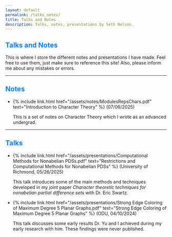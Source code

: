 ```yaml
---
layout: default
permalink: /talks_notes/
title: Talks and Notes
description: Talks, notes, presentations by Seth Nelson.
---
```



## <span style="color: #007fff;"><strong>Talks and Notes</strong></span>



This is where I store the different notes and presentations I have made. Feel free to use them, just make sure to reference this site! Also, please inform me about any mistakes or errors.

---

## <span style="color: #007fff;">Notes</span>

- {% include link.html href="/assets/notes/ModulesRepsChars.pdf" text="Introduction to Character Theory" %} (07/06/2025)

	This is a set of notes on Character Theory which I wrote as an advanced undergrad.

---

## <span style="color: #007fff;">Talks</span>

- {% include link.html href="/assets/presentations/Computational Methods for Nonabelian PDSs.pdf" text="Restrictions and Computational Methods for Nonabelian PDSs" %} (University of Richmond, 05/26/2025)

	This talk introduces some of the main methods and techniques developed in my joint paper _Character theoretic techniques for nonabelian partial difference sets_ with Dr. Eric Swartz.

- {% include link.html href="/assets/presentations/Strong Edge Coloring of Maximum Degree 5 Planar Graphs.pdf" text="Strong Edge Coloring of Maximum Degree 5 Planar Graphs" %} (ODU, 04/10/2024)

	This talk discusses some early results Dr. Yu and I achieved during my early research with him. These findings were never published.